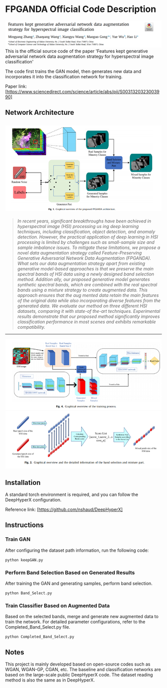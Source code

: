 # FPGANDA Official Code Description
![title.png](image/title.png)
This is the official source code of the paper 'Features kept generative adversarial network data augmentation strategy for hyperspectral image classification'

The code first trains the GAN model, then generates new data and incorporates it into the classification network for training.

Paper link: [https://www.sciencedirect.com/science/article/abs/pii/S0031320323003990]

## Network Architecture
![stage1.png](image/stage1.png)
---

> *In recent years, significant breakthroughs have been achieved in hyperspectral image (HSI) processing us
ing deep learning techniques, including classification, object detection, and anomaly detection. However, 
the practical application of deep learning in HSI processing is limited by challenges such as small-sample 
size and sample imbalance issues. To mitigate these limitations, we propose a novel data augmentation 
strategy called Feature-Preserving Generative Adversarial Network Data Augmentation (FPGANDA). What 
sets our data augmentation strategy apart from existing generative model-based approaches is that we 
preserve the main spectral bands of HSI data using a newly designed band selection method. Addition
ally, our proposed generative model generates synthetic spectral bands, which are combined with the real 
spectral bands using a mixture strategy to create augmented data. This approach ensures that the aug
mented data retain the main features of the original data while also incorporating diverse features from 
the generated data. We evaluate our method on three different HSI datasets, comparing it with state-of
the-art techniques. Experimental results demonstrate that our proposed method significantly improves 
classification performance in most scenes and exhibits remarkable compatibility.* 
---
![stage2.png](image/stage2.png)
![bs.png](image/bs.png)

## Installation
A standard torch environment is required, and you can follow the DeepHyperX configuration.

Reference link: [https://github.com/nshaud/DeepHyperX]

## Instructions
### Train GAN
After configuring the dataset path information, run the following code:

```
python keepGAN.py
```

### Perform Band Selection Based on Generated Results
After training the GAN and generating samples, perform band selection.

```
python Band_Select.py
```

### Train Classifier Based on Augmented Data
Based on the selected bands, merge and generate new augmented data to train the network. For detailed parameter configurations, refer to the Completed_Band_Select.py file.

```
python Completed_Band_Select.py
```


## Notes
This project is mainly developed based on open-source codes such as WGAN, WGAN-GP, CGAN, etc. The baseline and classification networks are based on the large-scale public DeepHyperX code. The dataset reading method is also the same as in DeepHyperX.

